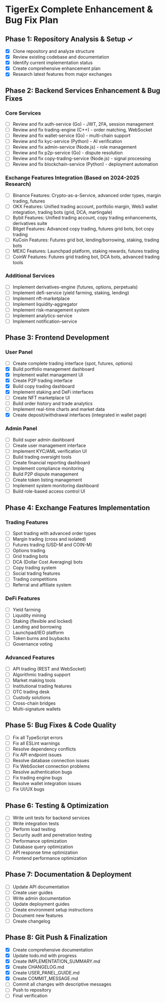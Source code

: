 # TigerEx Complete Enhancement & Bug Fix Plan

## Phase 1: Repository Analysis & Setup ✓
- [x] Clone repository and analyze structure
- [x] Review existing codebase and documentation
- [x] Identify current implementation status
- [x] Create comprehensive enhancement plan
- [x] Research latest features from major exchanges

## Phase 2: Backend Services Enhancement & Bug Fixes
### Core Services
- [ ] Review and fix auth-service (Go) - JWT, 2FA, session management
- [ ] Review and fix trading-engine (C++) - order matching, WebSocket
- [ ] Review and fix wallet-service (Go) - multi-chain support
- [ ] Review and fix kyc-service (Python) - AI verification
- [ ] Review and fix admin-service (Node.js) - role management
- [ ] Review and fix p2p-service (Go) - dispute resolution
- [ ] Review and fix copy-trading-service (Node.js) - signal processing
- [ ] Review and fix blockchain-service (Python) - deployment automation

### Exchange Features Integration (Based on 2024-2025 Research)
- [ ] Binance Features: Crypto-as-a-Service, advanced order types, margin trading, futures
- [ ] OKX Features: Unified trading account, portfolio margin, Web3 wallet integration, trading bots (grid, DCA, martingale)
- [ ] Bybit Features: Unified trading account, copy trading enhancements, derivatives suite
- [ ] Bitget Features: Advanced copy trading, futures grid bots, bot copy trading
- [ ] KuCoin Features: Futures grid bot, lending/borrowing, staking, trading bots
- [ ] MEXC Features: Launchpad platform, staking rewards, futures trading
- [ ] CoinW Features: Futures grid trading bot, DCA bots, advanced trading tools

### Additional Services
- [ ] Implement derivatives-engine (futures, options, perpetuals)
- [ ] Implement defi-service (yield farming, staking, lending)
- [ ] Implement nft-marketplace
- [ ] Implement liquidity-aggregator
- [ ] Implement risk-management system
- [ ] Implement analytics-service
- [ ] Implement notification-service

## Phase 3: Frontend Development
### User Panel
- [ ] Create complete trading interface (spot, futures, options)
- [x] Build portfolio management dashboard
- [x] Implement wallet management UI
- [x] Create P2P trading interface
- [x] Build copy trading dashboard
- [x] Implement staking and DeFi interfaces
- [ ] Create NFT marketplace UI
- [ ] Build order history and trade analytics
- [ ] Implement real-time charts and market data
- [x] Create deposit/withdrawal interfaces (integrated in wallet page)

### Admin Panel
- [ ] Build super admin dashboard
- [ ] Create user management interface
- [ ] Implement KYC/AML verification UI
- [ ] Build trading oversight tools
- [ ] Create financial reporting dashboard
- [ ] Implement compliance monitoring
- [ ] Build P2P dispute management
- [ ] Create token listing management
- [ ] Implement system monitoring dashboard
- [ ] Build role-based access control UI

## Phase 4: Exchange Features Implementation
### Trading Features
- [ ] Spot trading with advanced order types
- [ ] Margin trading (cross and isolated)
- [ ] Futures trading (USD-M and COIN-M)
- [ ] Options trading
- [ ] Grid trading bots
- [ ] DCA (Dollar Cost Averaging) bots
- [ ] Copy trading system
- [ ] Social trading features
- [ ] Trading competitions
- [ ] Referral and affiliate system

### DeFi Features
- [ ] Yield farming
- [ ] Liquidity mining
- [ ] Staking (flexible and locked)
- [ ] Lending and borrowing
- [ ] Launchpad/IEO platform
- [ ] Token burns and buybacks
- [ ] Governance voting

### Advanced Features
- [ ] API trading (REST and WebSocket)
- [ ] Algorithmic trading support
- [ ] Market making tools
- [ ] Institutional trading features
- [ ] OTC trading desk
- [ ] Custody solutions
- [ ] Cross-chain bridges
- [ ] Multi-signature wallets

## Phase 5: Bug Fixes & Code Quality
- [ ] Fix all TypeScript errors
- [ ] Fix all ESLint warnings
- [ ] Resolve dependency conflicts
- [ ] Fix API endpoint issues
- [ ] Resolve database connection issues
- [ ] Fix WebSocket connection problems
- [ ] Resolve authentication bugs
- [ ] Fix trading engine bugs
- [ ] Resolve wallet integration issues
- [ ] Fix UI/UX bugs

## Phase 6: Testing & Optimization
- [ ] Write unit tests for backend services
- [ ] Write integration tests
- [ ] Perform load testing
- [ ] Security audit and penetration testing
- [ ] Performance optimization
- [ ] Database query optimization
- [ ] API response time optimization
- [ ] Frontend performance optimization

## Phase 7: Documentation & Deployment
- [ ] Update API documentation
- [ ] Create user guides
- [ ] Write admin documentation
- [ ] Update deployment guides
- [ ] Create environment setup instructions
- [ ] Document new features
- [ ] Create changelog

## Phase 8: Git Push & Finalization
- [x] Create comprehensive documentation
- [x] Update todo.md with progress
- [x] Create IMPLEMENTATION_SUMMARY.md
- [x] Create CHANGELOG.md
- [x] Create USER_PANEL_GUIDE.md
- [x] Create COMMIT_MESSAGE.md
- [ ] Commit all changes with descriptive messages
- [ ] Push to repository
- [ ] Final verification